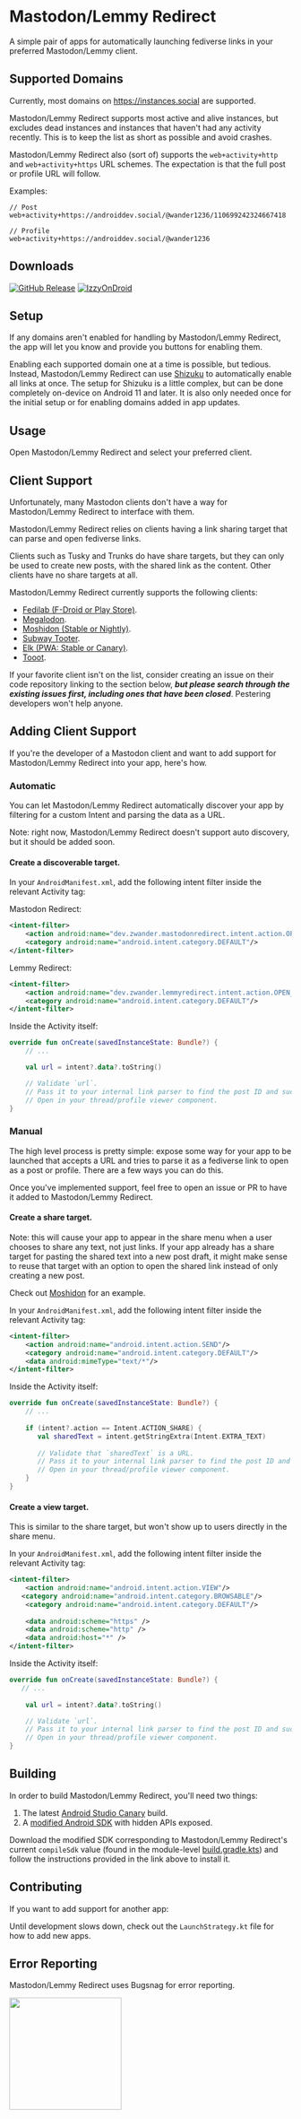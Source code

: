 # Mastodon/Lemmy Redirect
A simple pair of apps for automatically launching fediverse links in your preferred Mastodon/Lemmy client.

## Supported Domains
Currently, most domains on https://instances.social are supported.

Mastodon/Lemmy Redirect supports most active and alive instances, but excludes dead instances and instances that haven't had any activity recently. This is to keep the list as short as possible and avoid crashes.

Mastodon/Lemmy Redirect also (sort of) supports the `web+activity+http` and `web+activity+https` URL schemes. The expectation is that the full post or profile URL will follow.

Examples:
```
// Post
web+activity+https://androiddev.social/@wander1236/110699242324667418

// Profile
web+activity+https://androiddev.social/@wander1236
```

## Downloads
[![GitHub Release](https://img.shields.io/github/v/release/zacharee/MastodonRedirect?style=for-the-badge&logo=github&label=GitHub)](https://github.com/zacharee/MastodonRedirect/releases)
[![IzzyOnDroid](https://img.shields.io/endpoint?url=https%3A%2F%2Fapt.izzysoft.de%2Ffdroid%2Fapi%2Fv1%2Fshield%2Fdev.zwander.mastodonredirect&style=for-the-badge&logo=f-droid)](https://apt.izzysoft.de/fdroid/index/apk/dev.zwander.mastodonredirect/)

## Setup
If any domains aren\'t enabled for handling by Mastodon/Lemmy Redirect, the app will let you know and provide you buttons for enabling them.

Enabling each supported domain one at a time is possible, but tedious. Instead, Mastodon/Lemmy Redirect can use [Shizuku](https://shizuku.rikka.app) to automatically enable all links at once. The setup for Shizuku is a little complex, but can be done completely on-device on Android 11 and later. It is also only needed once for the initial setup or for enabling domains added in app updates.

## Usage
Open Mastodon/Lemmy Redirect and select your preferred client.

## Client Support
Unfortunately, many Mastodon clients don't have a way for Mastodon/Lemmy Redirect to interface with them.

Mastodon/Lemmy Redirect relies on clients having a link sharing target that can parse and open fediverse links. 

Clients such as Tusky and Trunks do have share targets, but they can only be used to create new posts, with the shared link as the content. Other clients have no share targets at all.

Mastodon/Lemmy Redirect currently supports the following clients:
- [Fedilab (F-Droid or Play Store)](https://github.com/stom79/Fedilab).
- [Megalodon](https://github.com/sk22/megalodon).
- [Moshidon (Stable or Nightly)](https://github.com/LucasGGamerM/moshidon).
- [Subway Tooter](https://github.com/tateisu/SubwayTooter).
- [Elk (PWA: Stable or Canary)](https://github.com/elk-zone/elk).
- [Tooot](https://github.com/tooot-app/app).

If your favorite client isn't on the list, consider creating an issue on their code repository linking to the section below, ***but please search through the existing issues first, including ones that have been closed***. Pestering developers won't help anyone.

## Adding Client Support
If you're the developer of a Mastodon client and want to add support for Mastodon/Lemmy Redirect into your app, here's how.

### Automatic
You can let Mastodon/Lemmy Redirect automatically discover your app by filtering for a custom Intent and parsing the data as a URL.

Note: right now, Mastodon/Lemmy Redirect doesn't support auto discovery, but it should be added soon.

#### Create a discoverable target.
In your `AndroidManifest.xml`, add the following intent filter inside the relevant Activity tag:

Mastodon Redirect:
```xml
<intent-filter>
    <action android:name="dev.zwander.mastodonredirect.intent.action.OPEN_FEDI_LINK"/>
    <category android:name="android.intent.category.DEFAULT"/>
</intent-filter>
```

Lemmy Redirect:
```xml
<intent-filter>
    <action android:name="dev.zwander.lemmyredirect.intent.action.OPEN_FEDI_LINK"/>
    <category android:name="android.intent.category.DEFAULT"/>
</intent-filter>
```

Inside the Activity itself:

```kotlin
override fun onCreate(savedInstanceState: Bundle?) {
    // ...

    val url = intent?.data?.toString()

    // Validate `url`.
    // Pass it to your internal link parser to find the post ID and such.
    // Open in your thread/profile viewer component.
}
```

### Manual
The high level process is pretty simple: expose some way for your app to be launched that accepts a URL and tries to parse it as a fediverse link to open as a post or profile. There are a few ways you can do this.

Once you've implemented support, feel free to open an issue or PR to have it added to Mastodon/Lemmy Redirect.

#### Create a share target.
Note: this will cause your app to appear in the share menu when a user chooses to share any text, not just links. If your app already has a share target for pasting the shared text into a new post draft, it might make sense to reuse that target with an option to open the shared link instead of only creating a new post.

Check out [Moshidon](https://github.com/LucasGGamerM/moshidon/blob/master/mastodon/src/main/java/org/joinmastodon/android/ExternalShareActivity.java) for an example.

In your `AndroidManifest.xml`, add the following intent filter inside the relevant Activity tag:

```xml
<intent-filter>
    <action android:name="android.intent.action.SEND"/>
    <category android:name="android.intent.category.DEFAULT"/>
    <data android:mimeType="text/*"/>
</intent-filter>
```

Inside the Activity itself:

```kotlin
override fun onCreate(savedInstanceState: Bundle?) {
    // ...
   
    if (intent?.action == Intent.ACTION_SHARE) {
       val sharedText = intent.getStringExtra(Intent.EXTRA_TEXT)
      
       // Validate that `sharedText` is a URL.
       // Pass it to your internal link parser to find the post ID and such.
       // Open in your thread/profile viewer component.
    }
}
```

#### Create a view target.
This is similar to the share target, but won't show up to users directly in the share menu.

In your `AndroidManifest.xml`, add the following intent filter inside the relevant Activity tag:

```xml
<intent-filter>
    <action android:name="android.intent.action.VIEW"/>
   <category android:name="android.intent.category.BROWSABLE"/>
    <category android:name="android.intent.category.DEFAULT"/>
    
    <data android:scheme="https" />
    <data android:scheme="http" />
    <data android:host="*" />
</intent-filter>
```

Inside the Activity itself:

```kotlin
override fun onCreate(savedInstanceState: Bundle?) {
   // ...
    
    val url = intent?.data?.toString()

    // Validate `url`.
    // Pass it to your internal link parser to find the post ID and such.
    // Open in your thread/profile viewer component.
}
```

## Building
In order to build Mastodon/Lemmy Redirect, you'll need two things:
1. The latest [Android Studio Canary](https://developer.android.com/studio/preview) build.
2. A [modified Android SDK](https://github.com/Reginer/aosp-android-jar) with hidden APIs exposed.

Download the modified SDK corresponding to Mastodon/Lemmy Redirect's current `compileSdk` value (found in the module-level [build.gradle.kts](https://github.com/zacharee/MastodonRedirect/tree/main/app/build.gradle.kts)) and follow the instructions provided in the link above to install it.

## Contributing
If you want to add support for another app:

Until development slows down, check out the `LaunchStrategy.kt` file for how to add new apps.

## Error Reporting
Mastodon/Lemmy Redirect uses Bugsnag for error reporting.

<a href="https://www.bugsnag.com"><img src="https://assets-global.website-files.com/607f4f6df411bd01527dc7d5/63bc40cd9d502eda8ea74ce7_Bugsnag%20Full%20Color.svg" width="200"></a>
